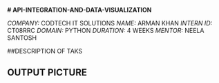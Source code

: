 **# API-INTEGRATION-AND-DATA-VISUALIZATION**


_COMPANY:_ CODTECH IT SOLUTIONS
_NAME:_ ARMAN KHAN
_INTERN ID:_ CT08RRC
_DOMAIN:_ PYTHON 
_DURATION:_ 4 WEEKS
_MENTOR:_  NEELA SANTOSH

##DESCRIPTION OF TAKS

## OUTPUT PICTURE

